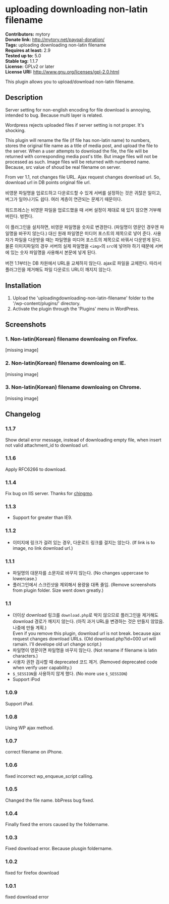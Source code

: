 # uploading downloading non-latin filename 
**Contributors:** mytory  
**Donate link:** http://mytory.net/paypal-donation/  
**Tags:** uploading downloading non-latin filename  
**Requires at least:** 2.9  
**Tested up to:** 5.0  
**Stable tag:** 1.1.7  
**License:** GPLv2 or later  
**License URI:** http://www.gnu.org/licenses/gpl-2.0.html  

This plugin allows you to upload/download non-latin filename.


## Description 

Server setting for non-english encoding for file download is annoying, intended to bug. Because multi layer is related.

Wordpress rejects uploaded files if server setting is not proper. It's shocking.

This plugin will rename the file (if file has non-latin name) to numbers, stores the original file name as a title of media post, and upload the file to the server. When a user attempts to download the file, the file will be returned with corresponding media post's title. But image files will not be processed as such. Image files will be returned with numbered name. Because, src value of shoud be real filename on server.  

From ver 1.1, not changes file URL. Ajax request changes download url. So, download url in DB points original file url.

비영문 파일명을 업로드하고 다운로드할 수 있게 서버를 설정하는 것은 귀찮은 일이고, 버그가 일어나기도 쉽다. 여러 계층이 연관되는 문제기 때문이다.

워드프레스는 비영문 파일을 업로드했을 때 서버 설정이 제대로 돼 있지 않으면 거부해 버린다. 벙찐다.

이 플러그인을 설치하면, 비영문 파일명을 숫자로 변경한다. (파일명이 영문인 경우엔 파일명을 바꾸지 않는다.) 대신 원래 파일명은 미디어 포스트의 제목으로 넣어 준다. 사용자가 파일을 다운받을 때는 파일명을 미디어 포스트의 제목으로 바꿔서 다운받게 된다. 물론 이미지파일의 경우 서버의 실제 파일명을 `<img>`의 `src`에 넣어야 하기 때문에 서버에 있는 숫자 파일명을 사용해서 본문에 넣게 된다.

버전 1.1부터는 DB 차원에서 URL을 교체하지 않는다. ajax로 파일을 교체한다. 따라서 플러그인을 제거해도 파일 다운로드 URL이 깨지지 않는다.



## Installation 

1. Upload the 'uploadingdownloading-non-latin-filename' folder to the '/wp-content/plugins/' directory. 
1. Activate the plugin through the 'Plugins' menu in WordPress.


## Screenshots 

### 1. Non-latin(Korean) filename downloaing on Firefox.
[missing image]

### 2. Non-latin(Korean) filename downloaing on IE.
[missing image]

### 3. Non-latin(Korean) filename downloaing on Chrome.
[missing image]



## Changelog 


### 1.1.7 
Show detail error message, instead of downloading empty file, when insert not valid attachment_id to download url.


### 1.1.6 
Apply RFC6266 to download.


### 1.1.4 
Fix bug on IIS server. Thanks for [chingmo](https://wordpress.org/support/topic/read-error-uploading-downloading-non-latin-filenameversion-131).


### 1.1.3 
* Support for greater than IE9.


### 1.1.2 
* 이미지에 링크가 걸려 있는 경우, 다운로드 링크를 걸지는 않는다. (If link is to image, no link download url.)


### 1.1.1 
* 파일명의 대문자를 소문자로 바꾸지 않는다. (No changes uppercase to lowercase.)
* 플러그인에서 스크린샷을 제외해서 용량을 대폭 줄임. (Remove screenshots from plugin folder. Size went down greatly.)


### 1.1 
* 더이상 download 링크를 `download.php`로 박지 않으므로 플러그인을 제거해도 download 경로가 깨지지 않는다.
  (아직 과거 URL을 변경하는 것은 만들지 않았음. 나중에 만들 계획.)    
  Even if you remove this plugin, download url is not break. because ajax request changes download URLs.
  (Old download.php?id=000 url will ramain. I'll develope old url change script.)
* 파일명이 영문이면 파일명을 바꾸지 않는다. (Not rename if filename is latin characters.)
* 사용자 권한 검사할 때 deprecated 코드 제거. (Removed deprecated code when verify user capability.)
* `$_SESSION`을 사용하지 않게 했다. (No more use `$_SESSION`)
* Support iPod


### 1.0.9 
Support iPad.


### 1.0.8 
Using WP ajax method.


### 1.0.7 
correct filename on iPhone.


### 1.0.6 
fixed incorrect wp_enqueue_script calling.


### 1.0.5 
Changed the file name. bbPress bug fixed.


### 1.0.4 
Finally fixed the errors caused by the foldername.


### 1.0.3 
Fixed download error. Because plusgin foldername. 


### 1.0.2 
fixed for firefox download


### 1.0.1 
fixed download error
